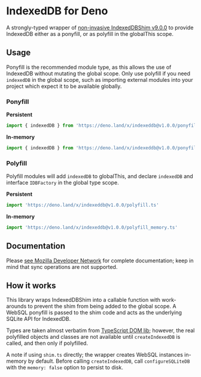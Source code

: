 # IndexedDB for Deno

A strongly-typed wrapper of [non-invasive IndexedDBShim v9.0.0](https://github.com/indexeddbshim/IndexedDBShim) to provide IndexedDB either as a ponyfill, or as polyfill in the globalThis scope.

## Usage

Ponyfill is the recommended module type, as this allows the use of IndexedDB without mutating the global scope. Only use polyfill if you need `indexedDB` in the global scope, such as importing external modules into your project which expect it to be available globally.

### Ponyfill

**Persistent**
```javascript
import { indexedDB } from 'https://deno.land/x/indexeddb@v1.0.0/ponyfill.ts'
```

**In-memory**
```javascript
import { indexedDB } from 'https://deno.land/x/indexeddb@v1.0.0/ponyfill_memory.ts'
```

### Polyfill

Polyfill modules will add `indexedDB` to globalThis, and declare `indexedDB` and interface `IDBFactory` in the global type scope.

**Persistent**
```javascript
import 'https://deno.land/x/indexeddb@v1.0.0/polyfill.ts'
```

**In-memory**
```javascript
import 'https://deno.land/x/indexeddb@v1.0.0/polyfill_memory.ts'
```

## Documentation

Please [see Mozilla Developer Network](https://developer.mozilla.org/en-US/docs/Web/API/indexedDB) for complete documentation; keep in mind that sync operations are not supported.

## How it works

This library wraps IndexedDBShim into a callable function with work-arounds to prevent the shim from being added to the global scope. A WebSQL ponyfill is passed to the shim code and acts as the underlying SQLite API for IndexedDB.

Types are taken almost verbatim from [TypeScript DOM lib](https://github.com/microsoft/TypeScript/blob/main/lib/lib.dom.d.ts); however, the real polyfilled objects and classes are not available until `createIndexedDB` is called, and then only if polyfilled.

A note if using `shim.ts` directly; the wrapper creates WebSQL instances in-memory by default. Before calling `createIndexedDB`, call `configureSQLiteDB` with the `memory: false` option to persist to disk.
